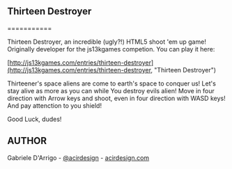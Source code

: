 ## Thirteen Destroyer
===========

Thirteen Destroyer, an incredible (ugly?!) HTML5 shoot 'em up game!
Originally developer for the js13kgames competion.
You can play it here:

[http://js13kgames.com/entries/thirteen-destroyer](http://js13kgames.com/entries/thirteen-destroyer, "Thirteen Destroyer")

Thirteener's space aliens are come to earth's space to conquer us!
Let's stay alive as more as you can while You destroy evils alien!
Move in four direction with Arrow keys and shoot, even in four direction with WASD keys!
And pay attenction to you shield! 

Good Luck, dudes!

## AUTHOR
Gabriele D'Arrigo - [@acirdesign](http://twitter.com/acirdesign "Follow me, dude!") - [acirdesign.com](http://www.acirdesign.com "Acirdesign")
